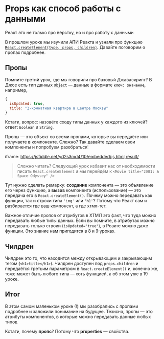 # Props как способ работы с данными
Реакт это не только про вёрстку, но и про работу с данными

В прошлом уроке мы изучили АПИ Реакта и узнали про функцию [`React.createElement(type, props, children)`](https://reactjs.org/docs/react-api.html#createelement). Давайте поговорим о пропах подробнее.

## Пропы

Помните третий урок, где мы говорили про базовый Джаваскрипт? В Джсе есть тип данных [`Object`](https://developer.mozilla.org/en-US/docs/Web/JavaScript/Reference/Global_Objects/Object) — данные в формате `ключ: значение`, например,

```js
{
  isUpdated: true,
  title: "2-комнатная квартира в центре Москвы"
}
```

Кстати, вопрос: назовёте сходу типы данных у каждого из ключей? ответ: `Boolean` и `String`.

Пропы — это объект со всеми пропами, которые вы передаёте или получаете в компоненте. Сложно? Так давайте сделаем свои компоненты и попробуем разобраться!

iframe: https://jsfiddle.net/yd2s3md4/10/embedded/js,html,result/

> Сложно читать? Следующий урок избавит нас от необходимости писать `React.createElement` и мы перейдём к `<Movie title="2001: A Space Odyssey" />`

Тут нужно сделать ремарку: **создание** компонента — это объявление его через функцию, а **вызов** компонента (использование) — это передача его в `React.createElement()`. Почему можно передавать как функции, так и строки типа `'img'` или `'h1'`? Потому что Реакт сам и разбирается где ваш компонент, а где хтмл-тег.

Важное отличие пропов от атрибутов в ХТМЛ это факт, что туда можно передавать любые типы данных. Если вы помните, в атрибутах можно передавать только строки (`isUpdated="true"`), в Реакте можно даже функции. Это знание нам пригодится в 8 и 9 уроках.

## Чилдрен

Чилдрен это то, что находится между открывающим и закрывающим тегом (`<h1>title</h1>`). Чилдрен доступен под `props.children` и передаётся третьим параметром в `React.createElement()` и, конечно же, тоже может быть любого типа — хоть функцией, а об этом уже в 19 уроке.

## Итог

В этом самом маленьком уроке (!) мы разобрались с пропами подробнее и заложили понимание на будущее. Тезисно, пропы — это атрибуты компонентов, в которые можно передавать данные любых типов.

Кстати, почему **пропс**? Потому что **properties** — свойства.
<!--stackedit_data:
eyJoaXN0b3J5IjpbMTAyMDkyNjg4MF19
-->